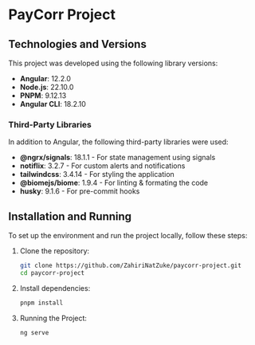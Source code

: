 # PayCorr Project

## Technologies and Versions

This project was developed using the following library versions:

- **Angular**: 12.2.0
- **Node.js**: 22.10.0
- **PNPM**: 9.12.13
- **Angular CLI**: 18.2.10

### Third-Party Libraries

In addition to Angular, the following third-party libraries were used:

- **@ngrx/signals**: 18.1.1 - For state management using signals
- **notiflix**: 3.2.7 - For custom alerts and notifications
- **tailwindcss**: 3.4.14 - For styling the application
- **@biomejs/biome**: 1.9.4 - For linting & formating the code
- **husky**: 9.1.6 - For pre-commit hooks

## Installation and Running

To set up the environment and run the project locally, follow these steps:

1. Clone the repository:

   ```bash
   git clone https://github.com/ZahiriNatZuke/paycorr-project.git
   cd paycorr-project
   ```
2. Install dependencies:

   ```bash
   pnpm install
   ```
3. Running the Project:

   ```bash
   ng serve
   ```
